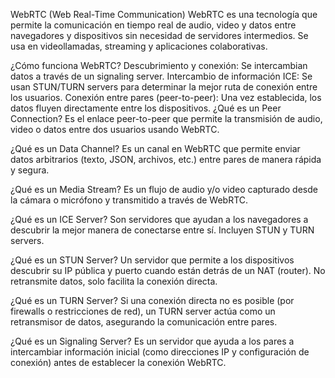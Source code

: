WebRTC (Web Real-Time Communication)
WebRTC es una tecnología que permite la comunicación en tiempo real de audio, video y datos entre navegadores y dispositivos sin necesidad de servidores intermedios. Se usa en videollamadas, streaming y aplicaciones colaborativas.

¿Cómo funciona WebRTC?
Descubrimiento y conexión: Se intercambian datos a través de un signaling server.
Intercambio de información ICE: Se usan STUN/TURN servers para determinar la mejor ruta de conexión entre los usuarios.
Conexión entre pares (peer-to-peer): Una vez establecida, los datos fluyen directamente entre los dispositivos.
¿Qué es un Peer Connection?
Es el enlace peer-to-peer que permite la transmisión de audio, video o datos entre dos usuarios usando WebRTC.

¿Qué es un Data Channel?
Es un canal en WebRTC que permite enviar datos arbitrarios (texto, JSON, archivos, etc.) entre pares de manera rápida y segura.

¿Qué es un Media Stream?
Es un flujo de audio y/o video capturado desde la cámara o micrófono y transmitido a través de WebRTC.

¿Qué es un ICE Server?
Son servidores que ayudan a los navegadores a descubrir la mejor manera de conectarse entre sí. Incluyen STUN y TURN servers.

¿Qué es un STUN Server?
Un servidor que permite a los dispositivos descubrir su IP pública y puerto cuando están detrás de un NAT (router). No retransmite datos, solo facilita la conexión directa.

¿Qué es un TURN Server?
Si una conexión directa no es posible (por firewalls o restricciones de red), un TURN server actúa como un retransmisor de datos, asegurando la comunicación entre pares.

¿Qué es un Signaling Server?
Es un servidor que ayuda a los pares a intercambiar información inicial (como direcciones IP y configuración de conexión) antes de establecer la conexión WebRTC.
